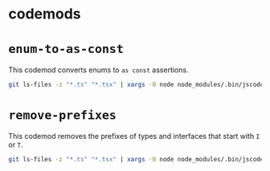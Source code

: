 # codemods

# `enum-to-as-const`

This codemod converts enums to `as const` assertions.

```sh
git ls-files -z "*.ts" "*.tsx" | xargs -0 node node_modules/.bin/jscodeshift -t src/enum-to-as-const.ts --parser=ts
```

# `remove-prefixes`

This codemod removes the prefixes of types and interfaces that start with `I` or `T`.

```sh
git ls-files -z "*.ts" "*.tsx" | xargs -0 node node_modules/.bin/jscodeshift -t src/remove-prefixes.ts --parser=ts
```
